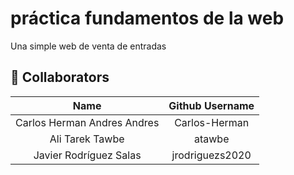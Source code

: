 # práctica fundamentos de la web

Una simple web de venta de entradas

## 👤 Collaborators

|          **Name**           | **Github Username** |
|:---------------------------:|:-------------------:|
| Carlos Herman Andres Andres |    Carlos-Herman    |
|       Ali Tarek Tawbe       |       atawbe        |
|   Javier Rodríguez Salas    |   jrodriguezs2020   |
